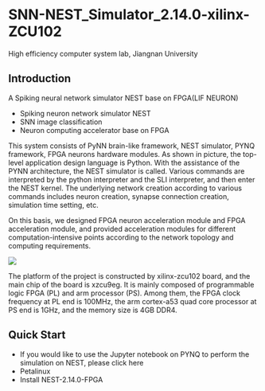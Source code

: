 # SNN-NEST_Simulator_2.14.0-xilinx-ZCU102
High efficiency computer system lab, Jiangnan University
## Introduction
A Spiking neural network simulator NEST base on FPGA(LIF NEURON)
* Spiking neuron network simulator NEST
* SNN image classification
* Neuron computing accelerator base on FPGA

This system consists of PyNN brain-like framework, NEST simulator, PYNQ framework, FPGA neurons hardware modules. As shown in picture, the top-level application design language is Python. With the assistance of the PYNN architecture, the NEST simulator is called. Various commands are interpreted by the python interpreter and the SLI interpreter, and then enter the NEST kernel. The underlying network creation according to various commands includes neuron creation, synapse connection creation, simulation time setting, etc.

On this basis, we designed FPGA neuron acceleration module and FPGA acceleration module, and provided acceleration modules for different computation-intensive points according to the network topology and computing requirements.

![](C:\Users\Stan\Desktop\hls_code\nest-git仓库\SNN-NEST_Simulator_2.14.0-xilinx-ZCU102\picture\PYNQ+PyNN+NEST.jpg)

The platform of the project is constructed by xilinx-zcu102 board, and the main chip of the board is xzcu9eg. It is mainly composed of programmable logic FPGA (PL) and arm processor (PS). Among them, the FPGA clock frequency at PL end is 100MHz, the arm cortex-a53 quad core processor at PS end is 1GHz, and the memory size is 4GB DDR4.



## Quick Start
* If you would like to use the Jupyter notebook on PYNQ to perform the simulation on NEST, please click here
* Petalinux
* Install NEST-2.14.0-FPGA

